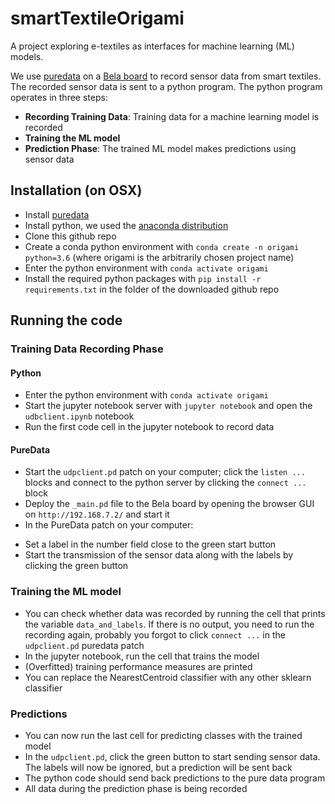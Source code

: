 # smartTextileOrigami

A project exploring e-textiles as interfaces for machine learning (ML) models. 

We use [puredata](https://puredata.info/) on a [Bela board](https://bela.io/) to record sensor data from smart textiles. The recorded sensor data is sent to a python program. The python program operates in three steps:
   * **Recording Training Data**: Training data for a machine learning model is recorded
   * **Training the ML model**
   * **Prediction Phase**: The trained ML model makes predictions using sensor data

## Installation (on OSX)

   * Install [puredata](https://puredata.info/)
   * Install python, we used the [anaconda distribution](https://www.anaconda.com/distribution/#download-section) 
   * Clone this github repo
   * Create a conda python environment with 
        ``conda create -n origami python=3.6`` (where origami is the arbitrarily chosen project name)
   * Enter the python environment with ``conda activate origami``
   * Install the required python packages with ``pip install -r requirements.txt`` in the folder of the downloaded github repo

## Running the code

### Training Data Recording Phase
#### Python
* Enter the python environment with `conda activate origami`
* Start the jupyter notebook server with `jupyter notebook` and open the `udbclient.ipynb` notebook
* Run the first code cell in the jupyter notebook to record data
#### PureData
* Start the `udpclient.pd` patch on your computer; click the `listen ...` blocks and connect to the python server by clicking the `connect ...` block
* Deploy the `_main.pd` file to the Bela board by opening the browser GUI on `http://192.168.7.2/` and start it
* In the PureData patch on your computer:
 - Set a label in the number field close to the green start button
 - Start the transmission of the sensor data along with the labels by clicking the green button
   
### Training the ML model
* You can check whether data was recorded by running the cell that prints the variable `data_and_labels`. If there is no output, you need to run the recording again, probably you forgot to click `connect ...` in the `udpclient.pd` puredata patch
* In the jupyter notebook, run the cell that trains the model
* (Overfitted) training performance measures are printed
* You can replace the NearestCentroid classifier with any other sklearn classifier

### Predictions
* You can now run the last cell for predicting classes with the trained model
* In the `udpclient.pd`, click the green button to start sending sensor data. The labels will now be ignored, but a prediction will be sent back
* The python code should send back predictions to the pure data program
* All data during the prediction phase is being recorded


